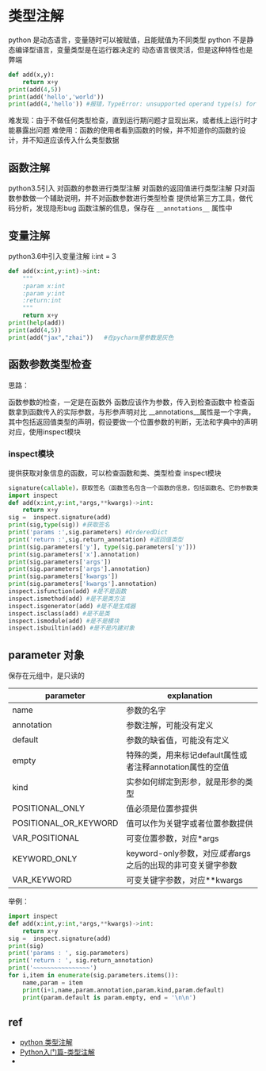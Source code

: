 # 类型注解

python 是动态语言，变量随时可以被赋值，且能赋值为不同类型
python 不是静态编译型语言，变量类型是在运行器决定的
动态语言很灵活，但是这种特性也是弊端
```py
def add(x,y):
    return x+y
print(add(4,5))
print(add('hello','world'))
print(add(4,'hello')) #报错，TypeError: unsupported operand type(s) for +: 'int' and 'str'
```
难发现：由于不做任何类型检查，直到运行期问题才显现出来，或者线上运行时才能暴露出问题
难使用：函数的使用者看到函数的时候，并不知道你的函数的设计，并不知道应该传入什么类型数据


## 函数注解
python3.5引入
对函数的参数进行类型注解
对函数的返回值进行类型注解
只对函数参数做一个辅助说明，并不对函数参数进行类型检查
提供给第三方工具，做代码分析，发现隐形bug
函数注解的信息，保存在 `__annotations__` 属性中


## 变量注解
python3.6中引入变量注解 i:int = 3

```py
def add(x:int,y:int)->int:
    """
    :param x:int
    :param y:int
    :return:int
    """
    return x+y
print(help(add))
print(add(4,5))
print(add("jax","zhai"))   #在pycharm里参数是灰色
```


## 函数参数类型检查
思路：

函数参数的检查，一定是在函数外
函数应该作为参数，传入到检查函数中
检查函数拿到函数传入的实际参数，与形参声明对比
__annotations__属性是一个字典，其中包括返回值类型的声明，假设要做一个位置参数的判断，无法和字典中的声明对应，使用inspect模块

### inspect模块
提供获取对象信息的函数，可以检查函数和类、类型检查
inspect模块
```py
signature(callable)，获取签名（函数签名包含一个函数的信息，包括函数名、它的参数类型、它所在的类和名称空间及其他信息）
import inspect
def add(x:int,y:int,*args,**kwargs)->int:
    return x+y
sig =  inspect.signature(add)
print(sig,type(sig)) #获取签名
print('params :',sig.parameters) #OrderedDict
print('return :',sig.return_annotation) #返回值类型
print(sig.parameters['y'], type(sig.parameters['y']))
print(sig.parameters['x'].annotation)
print(sig.parameters['args'])
print(sig.parameters['args'].annotation)
print(sig.parameters['kwargs'])
print(sig.parameters['kwargs'].annotation)
inspect.isfunction(add) #是不是函数
inspect.ismethod(add) #是不是类方法
inspect.isgenerator(add) #是不是生成器
inspect.isclass(add) #是不是类
inspect.ismodule(add) #是不是模块
inspect.isbuiltin(add) #是不是内建对象
```


## parameter 对象
保存在元组中，是只读的

| parameter             | explanation                                                  |
| --------------------- | ------------------------------------------------------------ |
| name                  | 参数的名字                                                 |
| annotation            | 参数注解，可能没有定义                                       |
| default               | 参数的缺省值，可能没有定义                                   |
| empty                 | 特殊的类，用来标记default属性或者注释annotation属性的空值    |
| kind                  | 实参如何绑定到形参，就是形参的类型                           |
| POSITIONAL_ONLY       | 值必须是位置参提供                                           |
| POSITIONAL_OR_KEYWORD | 值可以作为关键字或者位置参数提供                             |
| VAR_POSITIONAL        | 可变位置参数，对应*args                                      |
| KEYWORD_ONLY          | keyword-only参数，对应*或者*args之后的出现的非可变关键字参数 |
| VAR_KEYWORD           | 可变关键字参数，对应**kwargs                                 |

举例：
```py
import inspect
def add(x:int,y:int,*args,**kwargs)->int:
    return x+y
sig =  inspect.signature(add)
print(sig)
print('params : ', sig.parameters)
print('return : ', sig.return_annotation)
print('~~~~~~~~~~~~~~~~')
for i,item in enumerate(sig.parameters.items()):
    name,param = item
    print(i+1,name,param.annotation,param.kind,param.default)
    print(param.default is param.empty, end = '\n\n')
```


## ref 
* [python 类型注解](https://www.cnblogs.com/xzkzzz/p/11378842.html)
* [Python入门篇-类型注解](https://www.cnblogs.com/yinzhengjie/p/10971296.html)
* 